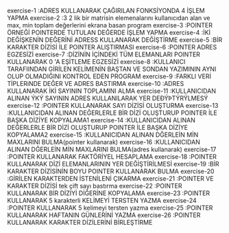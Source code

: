 exercise-1  :ADRES KULLANARAK ÇAĞIRILAN FONKSİYONDA 4 İŞLEM YAPMA
exercise-2  :3 2 lik bir matrisin elemenalarını kullanıcıdan alan ve max, min toplam değerlerini ekrana basan program
exercise-3  :POINTER ÖRNEĞİ POINTERDE TUTULAN DEĞERDE İŞLEM YAPMA
exercise-4  :İKİ DEĞİŞKENİN DEĞERİNİ ADRESS KULLANARAK DEĞİŞTİRME
exercise-5  :BİR KARAKTER DİZİSİ İLE POINTER ALIŞTIRMASI
exercise-6  :POINTER ADRES EGZESİZİ
exercise-7  :DİZİNİN İÇİNDEKİ TÜM ELEMANLARI POINTER KULLANARAK 0 'A EŞİTLEME EGZESİZİ
exercise-8  :KULLANICI TARAFIINDAN GİRİLEN KELİMENİN BAŞTAN VE SONDAN YAZIMININ AYNI OLUP OLMADIĞINI KONTROL EDEN PROGRAM
exercise-9  :FARKLI VERİ TİPLERiNDE DEĞER VE ADRES BASTIRMA
exercise-10 :ADRES KULLANARAK İKİ SAYININ TOPLAMINI ALMA
exercise-11 :KULLANICIDAN ALINAN ÝKÝ SAYININ ADRES KULLANILARAK YER DEÐÝÞTÝRÝLMESÝ
exercise-12 :POINTER KULLANARAK SAYI DİZİSİ OLUŞTURMA
exercise-13 :KULLANICIDAN ALINAN DEĞERLERLE BİR DİZİ OLUŞTURUP POINTER İLE BAŞKA DİZİYE KOPYALAMA1
exercise-14 :KULLANICIDAN ALINAN DEĞERLERLE BİR DİZİ OLUŞTURUP POINTER İLE BAŞKA DİZİYE KOPYALAMA2
exercise-15 :KULLANICIDAN ALINAN DĞERLEİN MİN MAXLARINI BULMA(pointer kullanarak)
exercise-16 :KULLANICIDAN ALINAN DĞERLEİN MİN MAXLARINI BULMA(adres kullanarak)
exercise-17 :POINTER KULLANARAK FAKTÖRİYEL HESAPLAMA
exercise-18 :POINTER KULLANARAK DİZİ ELEMANLARININ YER DEĞİŞTİRİLMESİ
exercise-19 :BİR KARAKTER DİZİSİNİN BOYU POINTER KULLANARAK BULMA
exercise-20 :GİRİLEN KARAKTERDEN İSTENİLENİ ÇIKARMA
exercise-21 :POINTER VE KARAKTER DİZİSİ tek çift sayı bastırma
exercise-22 :POINTER KULLANARAK BİR DİZİYİ DİĞERİNE KOPYALAMA
exercise-23 :POINTER KULLANARAK 5 karakterli KELİMEYİ TERSTEN YAZMA
exercise-24 :POINTER KULLANARAK 5 kelimeyi tersten yazma
exercise-25 :POINTER KULLANARAK HAFTANIN GÜNLERİNİ YAZMA
exercise-26 :POINTER KULLANARAK KARAKTER DİZİLERİNİ BİRLEŞTİRME


